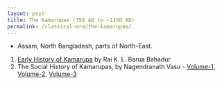 ```yaml
---
layout: post
title: The Kamarupas (350 AD to ~1150 AD)
permalink: /classical-era/the-kamarupas/
---
```


- Assam, North Bangladesh, parts of North-East.

1. [Early History of Kamarupa](https://archive.org/details/in.ernet.dli.2015.277040/) by Rai K. L. Barua Bahadur
2. The Social History of Kamarupas, by Nagendranath Vasu - [Volume-1](https://archive.org/details/in.ernet.dli.2015.51969/), [Volume-2](https://archive.org/details/in.ernet.dli.2015.22919), [Volume-3](https://archive.org/details/socialhistoryofk03vasuuoft)
